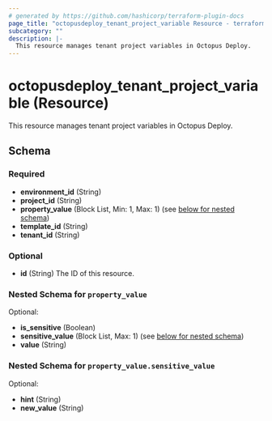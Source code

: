 ```yaml
---
# generated by https://github.com/hashicorp/terraform-plugin-docs
page_title: "octopusdeploy_tenant_project_variable Resource - terraform-provider-octopusdeploy"
subcategory: ""
description: |-
  This resource manages tenant project variables in Octopus Deploy.
---
```


# octopusdeploy_tenant_project_variable (Resource)

This resource manages tenant project variables in Octopus Deploy.



<!-- schema generated by tfplugindocs -->
## Schema

### Required

- **environment_id** (String)
- **project_id** (String)
- **property_value** (Block List, Min: 1, Max: 1) (see [below for nested schema](#nestedblock--property_value))
- **template_id** (String)
- **tenant_id** (String)

### Optional

- **id** (String) The ID of this resource.

<a id="nestedblock--property_value"></a>
### Nested Schema for `property_value`

Optional:

- **is_sensitive** (Boolean)
- **sensitive_value** (Block List, Max: 1) (see [below for nested schema](#nestedblock--property_value--sensitive_value))
- **value** (String)

<a id="nestedblock--property_value--sensitive_value"></a>
### Nested Schema for `property_value.sensitive_value`

Optional:

- **hint** (String)
- **new_value** (String)



